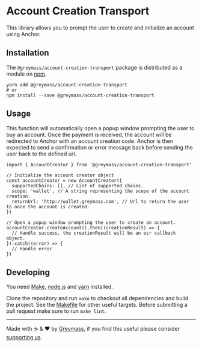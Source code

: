 Account Creation Transport
=======

This library allows you to prompt the user to create and initialize an account using Anchor.

## Installation

The `@greymass/account-creation-transport` package is distributed as a module on [npm](https://www.npmjs.com/package/@greymass/account-creation).

```
yarn add @greymass/account-creation-transport
# or
npm install --save @greymass/account-creation-transport
```

## Usage

This function will automatically open a popup window prompting the user to buy an account. Once the payment is received,
the account will be redirected to Anchor with an account creation code. Anchor is then expected to send a confirmation or
error message back before sending the user back to the defined url.

```
import { AccountCreator } from '@greymass/account-creation-transport'

// Initialize the account creator object
const accountCreator = new AccountCreator({
  supportedChains: [], // List of supported chains.
  scope: 'wallet', // A string representing the scope of the account creation.
  returnUrl: 'http://wallet.greymass.com', // Url to return the user to once the account is created.
})

// Open a popup window prompting the user to create an account.
accountCreator.createAccount().then((creationResult) => {
  // Handle success, the creationResult will be an esr callback object.
}).catch((error) => {
  // Handle error
})
```

## Developing

You need [Make](https://www.gnu.org/software/make/), [node.js](https://nodejs.org/en/) and [yarn](https://classic.yarnpkg.com/en/docs/install) installed.

Clone the repository and run `make` to checkout all dependencies and build the project. See the [Makefile](./Makefile) for other useful targets. Before submitting a pull request make sure to run `make lint`.

---

Made with ☕️ & ❤️ by [Greymass](https://greymass.com), if you find this useful please consider [supporting us](https://greymass.com/support-us).
